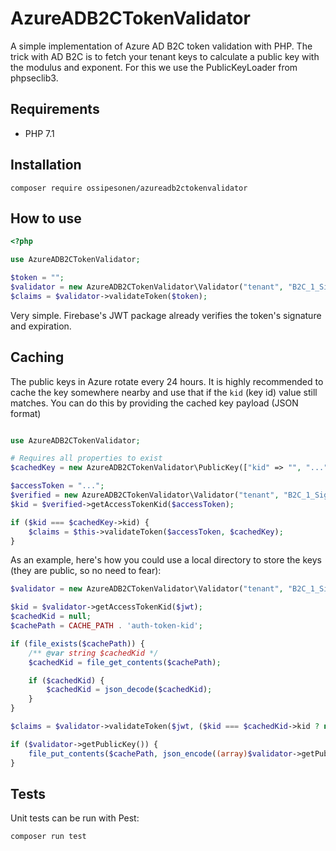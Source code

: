 # AzureADB2CTokenValidator

A simple implementation of Azure AD B2C token validation with PHP. The trick with AD B2C is to fetch your tenant keys to calculate a public key with the modulus and exponent. For this we use the PublicKeyLoader from phpseclib3. 

## Requirements

- PHP 7.1

## Installation

```
composer require ossipesonen/azureadb2ctokenvalidator
```

## How to use

```php
<?php

use AzureADB2CTokenValidator;

$token = "";
$validator = new AzureADB2CTokenValidator\Validator("tenant", "B2C_1_SignUpSignIn", "clientId");
$claims = $validator->validateToken($token);
```

Very simple. Firebase's JWT package already verifies the token's signature and expiration.

## Caching

The public keys in Azure rotate every 24 hours. It is highly recommended to cache the key somewhere nearby and use that if the `kid` (key id) value still matches. You can do this by providing the cached key payload (JSON format)

```php

use AzureADB2CTokenValidator;

# Requires all properties to exist
$cachedKey = new AzureADB2CTokenValidator\PublicKey(["kid" => "", "..."]);

$accessToken = "...";
$verified = new AzureADB2CTokenValidator\Validator("tenant", "B2C_1_SignUpSignIn", "ClientId");
$kid = $verified->getAccessTokenKid($accessToken);

if ($kid === $cachedKey->kid) {
    $claims = $this->validateToken($accessToken, $cachedKey);
}
```

As an example, here's how you could use a local directory to store the keys (they are public, so no need to fear):

```php
$validator = new AzureADB2CTokenValidator\Validator("tenant", "B2C_1_SignUpSignIn", "ClientId");

$kid = $validator->getAccessTokenKid($jwt);
$cachedKid = null;
$cachePath = CACHE_PATH . 'auth-token-kid';

if (file_exists($cachePath)) {
    /** @var string $cachedKid */
    $cachedKid = file_get_contents($cachePath);

    if ($cachedKid) {
        $cachedKid = json_decode($cachedKid);
    }
}

$claims = $validator->validateToken($jwt, ($kid === $cachedKid->kid ? new AzureADB2CTokenValidator\PublicKey((array)$cachedKid) : null));

if ($validator->getPublicKey()) {
    file_put_contents($cachePath, json_encode((array)$validator->getPublicKey()));
}
```

## Tests

Unit tests can be run with Pest:

    composer run test